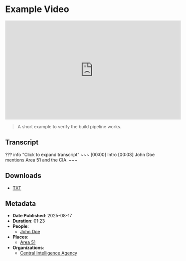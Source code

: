 # Example Video

<iframe title="Example Video" width="560" height="315" src="https://www.youtube-nocookie.com/embed/dQw4w9WgXcQ" frameborder="0" allowfullscreen loading="lazy"></iframe>

> A short example to verify the build pipeline works.

## Transcript
??? info "Click to expand transcript"
    ~~~
    [00:00] Intro
    [00:03] John Doe mentions Area 51 and the CIA.
    ~~~

## Downloads
- [TXT](../assets/transcripts/example-video/transcript.txt)

## Metadata
- **Date Published**: 2025-08-17
- **Duration**: 01:23
- **People**:
  - [John Doe](../entities/john-doe.md)
- **Places**:
  - [Area 51](../entities/area-51.md)
- **Organizations**:
  - [Central Intelligence Agency](../entities/central-intelligence-agency.md)
